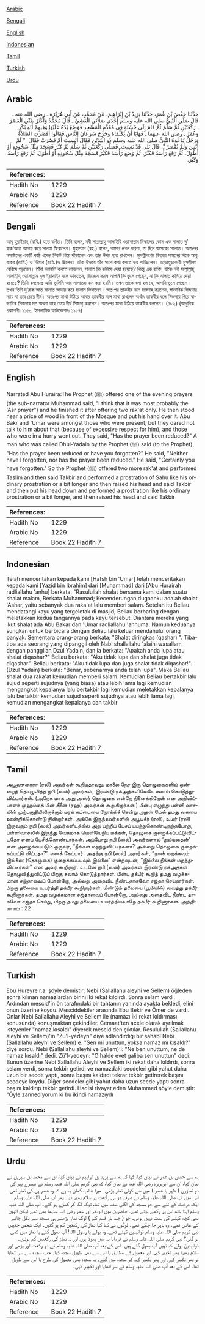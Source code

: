 [Arabic](#arabic)

[Bengali](#bengali)

[English](#english)

[Indonesian](#indonesian)

[Tamil](#tamil)

[Turkish](#turkish)

[Urdu](#urdu)

## Arabic


<div dir="rtl" lang="ar" style={{fontSize:'larger',backgroundColor:'#f8f9fa',padding:20}}>
حَدَّثَنَا حَفْصُ بْنُ عُمَرَ، حَدَّثَنَا يَزِيدُ بْنُ إِبْرَاهِيمَ، عَنْ مُحَمَّدٍ، عَنْ أَبِي هُرَيْرَةَ ـ رضى الله عنه ـ قَالَ صَلَّى النَّبِيُّ صلى الله عليه وسلم إِحْدَى صَلاَتَىِ الْعَشِيِّ ـ قَالَ مُحَمَّدٌ وَأَكْثَرُ ظَنِّي الْعَصْرَ ـ رَكْعَتَيْنِ ثُمَّ سَلَّمَ ثُمَّ قَامَ إِلَى خَشَبَةٍ فِي مُقَدَّمِ الْمَسْجِدِ فَوَضَعَ يَدَهُ عَلَيْهَا وَفِيهِمْ أَبُو بَكْرٍ وَعُمَرُ ـ رضى الله عنهما ـ فَهَابَا أَنْ يُكَلِّمَاهُ وَخَرَجَ سَرَعَانُ النَّاسِ فَقَالُوا أَقَصُرَتِ الصَّلاَةُ وَرَجُلٌ يَدْعُوهُ النَّبِيُّ صلى الله عليه وسلم ذُو الْيَدَيْنِ فَقَالَ أَنَسِيتَ أَمْ قَصُرَتْ فَقَالَ ‏ "‏ لَمْ أَنْسَ وَلَمْ تُقْصَرْ ‏"‏‏.‏ قَالَ بَلَى قَدْ نَسِيتَ‏.‏ فَصَلَّى رَكْعَتَيْنِ ثُمَّ سَلَّمَ ثُمَّ كَبَّرَ فَسَجَدَ مِثْلَ سُجُودِهِ أَوْ أَطْوَلَ، ثُمَّ رَفَعَ رَأْسَهُ فَكَبَّرَ، ثُمَّ وَضَعَ رَأْسَهُ فَكَبَّرَ فَسَجَدَ مِثْلَ سُجُودِهِ أَوْ أَطْوَلَ، ثُمَّ رَفَعَ رَأْسَهُ وَكَبَّرَ‏.‏
</div>
<div style={{backgroundColor:'#f8f9fa',padding:20, marginBottom: 10}}><table> <thead> <tr> <th>References:</th> <th></th> </tr> </thead> <tbody><tr><td>Hadith No</td><td>1229</td></tr><tr><td>Arabic No</td><td>1229</td></tr><tr><td>Reference</td><td>Book 22 Hadith 7</td></tr></tbody></table></div>

## Bengali


<div dir="ltr" lang="bn" style={{fontSize:'larger',backgroundColor:'#f8f9fa',padding:20}}>
আবূ হুরাইরাহ্ (রাযি.) হতে বর্ণিত। তিনি বলেন, নবী সাল্লাল্লাহু আলাইহি ওয়াসাল্লাম বিকালের কোন এক সালাত দু’ রাক‘আত আদায় করে সালাম ফিরালেন। মুহাম্মাদ (রহ.) বলেন, আমার প্রবল ধারণা, তা ছিল আসরের সালাত। অতঃপর মসজিদের একটি কাষ্ঠ খন্ডের নিকট গিয়ে দাঁড়ালেন এবং তার উপর হাত রাখলেন। মুসল্লীগণের ভিতরে সামনের দিকে আবূ বাকর (রাযি.) ও ‘উমার (রাযি.)ও ছিলেন। তাঁরা উভয়ে তাঁর সাথে কথা বলতে ভয় পাচ্ছিলেন। তাড়াহুড়াকারী মুসল্লীগণ বেরিয়ে পড়লেন। তাঁরা বলাবলি করতে লাগলেন, সালাত কি কমিয়ে দেয়া হয়েছে? কিন্তু এক ব্যক্তি, যাঁকে নবী সাল্লাল্লাহু আলাইহি ওয়াসাল্লাম যূল ইয়াদাইন বলে ডাকতেন, জিজ্ঞেস করল আপনি কি ভুলে গেছেন, না কি সালাত কমিয়ে দেয়া হয়েছে? তিনি বললেনঃ আমি ভুলিনি আর সালাতও কম করা হয়নি। তখন তাকে বলা হল যে, আপনি ভুলে গেছেন। তখন তিনি দু’রাক‘আত সালাত আদায় করে সালাম ফিরালেন। অতঃপর তাকবীর বলে সাজ্দাহ্ করলেন, স্বাভাবিক সিজদার ন্যায় বা তার চেয়ে দীর্ঘ। অতঃপর মাথা উঠিয়ে আবার তাকবীর বলে মাথা রাখলেন অর্থাৎ তাকবীর বলে সিজদা্য় গিয়ে স্বাভাবিক সিজদার মত অথবা তার চেয়ে দীর্ঘ সিজদা্ করলেন। অতঃপর মাথা উঠিয়ে তাকবীর বললেন। (৪৮২) (আধুনিক প্রকাশনীঃ ১১৫০, ইসলামিক ফাউন্ডেশনঃ ১১৫৭)
</div>
<div style={{backgroundColor:'#f8f9fa',padding:20, marginBottom: 10}}><table> <thead> <tr> <th>References:</th> <th></th> </tr> </thead> <tbody><tr><td>Hadith No</td><td>1229</td></tr><tr><td>Arabic No</td><td>1229</td></tr><tr><td>Reference</td><td>Book 22 Hadith 7</td></tr></tbody></table></div>

## English


<div dir="ltr" lang="en" style={{fontSize:'larger',backgroundColor:'#f8f9fa',padding:20}}>
Narrated Abu Huraira:The Prophet (ﷺ) offered one of the evening prayers (the sub-narrator Muhammad said, "I think that it was most probably the 'Asr prayer") and he finished it after offering two rak'at only. He then stood near a price of wood in front of the Mosque and put his hand over it. Abu Bakr and 'Umar were amongst those who were present, but they dared not talk to him about that (because of excessive respect for him), and those who were in a hurry went out. They said, "Has the prayer been reduced?" A man who was called Dhul-Yadain by the Prophet (ﷺ) said (to the Prophet), "Has the prayer been reduced or have you forgotten?" He said, "Neither have I forgotten, nor has the prayer been reduced." He said, "Certainly you have forgotten." So the Prophet (ﷺ) offered two more rak'at and performed Taslim and then said Takbir and performed a prostration of Sahu like his ordinary prostration or a bit longer and then raised his head and said Takbir and then put his head down and performed a prostration like his ordinary prostration or a bit longer, and then raised his head and said Takbir
</div>
<div style={{backgroundColor:'#f8f9fa',padding:20, marginBottom: 10}}><table> <thead> <tr> <th>References:</th> <th></th> </tr> </thead> <tbody><tr><td>Hadith No</td><td>1229</td></tr><tr><td>Arabic No</td><td>1229</td></tr><tr><td>Reference</td><td>Book 22 Hadith 7</td></tr></tbody></table></div>

## Indonesian


<div dir="ltr" lang="id" style={{fontSize:'larger',backgroundColor:'#f8f9fa',padding:20}}>
Telah menceritakan kepada kami [Hafsh bin 'Umar] telah menceritakan kepada kami [Yazid bin Ibrahim] dari [Muhammad] dari [Abu Hurairah radliallahu 'anhu] berkata: "Rasulullah shalat bersama kami dalam suatu shalat malam, Berkata Muhammad; Kecenderungan dugaanku adalah shalat 'Ashar, yaitu sebanyak dua raka'at lalu memberi salam. Setelah itu Beliau mendatangi kayu yang tergeletak di masjid, Beliau berbaring dengan meletakkan kedua tangannya pada kayu tersebut. Diantara mereka yang ikut shalat ada Abu Bakar dan 'Umar radliallahu 'anhuma. Namun keduanya sungkan untuk berbicara dengan Beliau lalu keluar mendahului orang banyak. Sementara orang-orang berkata; "Shalat diringkas (qashar) ". Tiba-tiba ada seorang yang dipanggil oleh Nabi shallallahu 'alaihi wasallam dengan panggilan Dzul Yadain, dan ia berkata: "Apakah anda lupa atau shalat diqashar?" Beliau berkata: "Aku tidak lupa dan shalat juga tidak diqashar". Beliau berkata: "Aku tidak lupa dan juga shalat tidak diqashar!". (Dzul Yadain) berkata: "Benar, sebenarnya anda telah lupa". Maka Beliau shalat dua raka'at kemudian memberi salam. Kemudian Beliau bertakbir lalu sujud seperti sujudnya (yang biasa) atau lebih lama lagi kemudian mengangkat kepalanya lalu bertakbir lagi kemudian meletakkan kepalanya lalu bertakbir kemudian sujud seperti sujudnya atau lebih lama lagi, kemudian mengangkat kepalanya dan takbir
</div>
<div style={{backgroundColor:'#f8f9fa',padding:20, marginBottom: 10}}><table> <thead> <tr> <th>References:</th> <th></th> </tr> </thead> <tbody><tr><td>Hadith No</td><td>1229</td></tr><tr><td>Arabic No</td><td>1229</td></tr><tr><td>Reference</td><td>Book 22 Hadith 7</td></tr></tbody></table></div>

## Tamil


<div dir="ltr" lang="ta" style={{fontSize:'larger',backgroundColor:'#f8f9fa',padding:20}}>
அபூஹுரைரா (ரலி) அவர்கள் கூறியதாவது: மாலை நேர இரு தொழுகைகளில் ஒன்றைத் தொழுவித்த நபி (ஸல்) அவர்கள், இரண்டு ரக்அத்களிலேயே சலாம் கொடுத்துவிட்டார்கள். (அநேக மாக அது அஸ்ர் தொழுகை என்றே நினைக்கிறேன் என அறிவிப்பாளர் முஹம்மத் பின் சீரீன் (ரஹ்) அவர்கள் கூறுகிறார்கள்.) பின்பு எழுந்து பள்ளி வாசலின் முற்பகுதியிலிருக்கும் மரக் கட்டையை நோக்கிச் சென்று அதன் மேல் தமது கையை ஊன்றிக்கொண்டு நின்றார்கள். அங்கே இருந்தவர்களில் அபூபக்ர் (ரலி), உமர் (ரலி) இருவரும் நபி (ஸல்) அவர்களிடத்தில் அது பற்றிப் பேசப் பயந்துகொண்டிருந்தபோது, பள்ளிவாசலில் இருந்து வேகமாக வெளியேறிய மக்கள், தொழுகை குறைக்கப்பட்டுவிட்டதோ எனப் பேசிக்கொண்டார்கள். அப்போது நபி (ஸல்) அவர்களால் ‘துல்யதைன்’ என அழைக்கப்படும் ஒருவர், “நீங்கள் மறந்துவிட்டீர்களா? அல்லது தொழுகை குறைக்கப்பட்டு விட்டதா?” எனக் கேட்டார். அதற்கு நபி (ஸல்) அவர்கள், “நான் மறக்கவும் இல்லை; (தொழுகை) குறைக்கப்படவும் இல்லை” என்றவுடன், “இல்லை நீங்கள் மறந்துவிட்டீர்கள்” என அவர் கூறினார். உடனே நபி (ஸல்) அவர்கள் இரண்டு ரக்அத்கள் தொழுவித்துவிட்டுப் பிறகு சலாம் கொடுத்தார்கள். பின்பு தக்பீர் கூறித் தமது வழக்கமான சஜ்தாவைப் போன்றோ, அல்லது அதைவிட நீண்டதாகவோ சஜ்தா செய்தார்கள். பிறகு தலையை உயர்த்தி தக்பீர் கூறினார்கள். மீண்டும் தலையை (பூமியில்) வைத்து தக்பீர் கூறினார்கள். தமது வழக்கமான சஜ்தாவைப் போன்றோ, அல்லது அதைவிட நீண்ட தாகவோ சஜ்தா செய்து, பிறகு தமது தலையை உயர்த்தியவாறே தக்பீர் கூறினார்கள். அத்தியாயம் : 22
</div>
<div style={{backgroundColor:'#f8f9fa',padding:20, marginBottom: 10}}><table> <thead> <tr> <th>References:</th> <th></th> </tr> </thead> <tbody><tr><td>Hadith No</td><td>1229</td></tr><tr><td>Arabic No</td><td>1229</td></tr><tr><td>Reference</td><td>Book 22 Hadith 7</td></tr></tbody></table></div>

## Turkish


<div dir="ltr" lang="tr" style={{fontSize:'larger',backgroundColor:'#f8f9fa',padding:20}}>
Ebu Hureyre r.a. şöyle demiştir: Nebi (Sallallahu aleyhi ve Sellem) öğleden sonra kılınan namazlardan birini iki rekat kıldırdı. Sonra selam verdi. Ardından mescid'in ön tarafındaki bir tahtanın yanında ayakta bekledi, elini onun üzerine koydu. Mesciddekiler arasında Ebu Bekir ve Ömer de vardı. Onlar Nebi Sallallahu Aleyhi ve Sellem ile (namazı İki rekat kıldırması konusunda) konuşmaktan çekindiler. Cemaat'ten acele olarak ayrılmak isteyenler "namaz kısaldı" diyerek mescid'den çıktılar. Resulullah (Sallallahu aleyhi ve Sellem)'ın "Zü'l-yedeyn" diye adlandırdığı bir sahabî Nebi (Sallallahu aleyhi ve Sellem)'e: "Sen mi unuttun, yoksa namaz mı kısaldı?" diye sordu. Nebi (Sallallahu aleyhi ve Sellem)’i: "Ne ben unuttum, ne de namaz kısaldı" dedi. Zü'l-yedeyn: "O halde evet galiba sen unuttun" dedi. Bunun üzerine Nebi Sallallahu Aleyhi ve Sellem iki rekat daha kıldırdı, sonra selam verdi, sonra tekbir getirdi ve namazdaki secdeleri gibi yahut daha uzun bir secde yaptı, sonra başını kaldırdı tekrar tekbir getirerek başını secdeye koydu. Diğer secdeler gibi yahut daha uzun secde yaptı sonra başını kaldırıp tekbir getirdi. Hadisi rivayet eden Muhammed şöyle demiştir: "Öyle zannediyorum ki bu ikindi namazıydı
</div>
<div style={{backgroundColor:'#f8f9fa',padding:20, marginBottom: 10}}><table> <thead> <tr> <th>References:</th> <th></th> </tr> </thead> <tbody><tr><td>Hadith No</td><td>1229</td></tr><tr><td>Arabic No</td><td>1229</td></tr><tr><td>Reference</td><td>Book 22 Hadith 7</td></tr></tbody></table></div>

## Urdu


<div dir="rtl" lang="ur" style={{fontSize:'larger',backgroundColor:'#f8f9fa',padding:20}}>
ہم سے حفص بن عمر نے بیان کیا، کہا کہ ہم سے یزید بن ابراہیم نے بیان کیا، ان سے محمد بن سیرین نے بیان کیا، ان سے ابوہریرہ رضی اللہ عنہ نے بیان کیا، کہ نبی کریم صلی اللہ علیہ وسلم نے تیسرے پہر کی دو نمازوں ( ظہر یا عصر ) میں سے کوئی نماز پڑھی۔ میرا غالب گمان یہ ہے کہ وہ عصر ہی کی نماز تھی۔ اس میں آپ صلی اللہ علیہ وسلم نے صرف دو ہی رکعت پر سلام پھیر دیا۔ پھر آپ صلی اللہ علیہ وسلم ایک درخت کے تنے سے جو مسجد کی اگلی صف میں تھا، ٹیک لگا کر کھڑے ہو گئے۔ آپ صلی اللہ علیہ وسلم اپنا ہاتھ اس پر رکھے ہوئے تھے۔ حاضرین میں ابوبکر اور عمر رضی اللہ عنہما بھی تھے لیکن انہیں بھی کچھ کہنے کی ہمت نہیں ہوئی۔ جو ( جلد باز قسم کے ) لوگ نماز پڑھتے ہی مسجد سے نکل جانے کے عادی تھے۔ وہ باہر جا چکے تھے۔ لوگوں نے کہا کیا نماز کی رکعتیں کم ہو گئیں۔ ایک شخص جنہیں نبی کریم صلی اللہ علیہ وسلم ذوالیدین کہتے تھے۔ وہ بولے یا رسول اللہ! آپ بھول گئے یا نماز میں کمی ہو گئی؟ نبی کریم صلی اللہ علیہ وسلم نے فرمایا نہ میں بھولا ہوں اور نہ نماز کی رکعتیں کم ہوئیں۔ ذوالیدین بولے کہ نہیں آپ بھول گئے ہیں۔ اس کے بعد آپ صلی اللہ علیہ وسلم نے دو رکعت اور پڑھی اور سلام پھیرا پھر تکبیر کہی اور معمول کے مطابق یا اس سے بھی طویل سجدہ کیا۔ جب سجدہ سے سر اٹھایا تو پھر تکبیر کہی اور پھر تکبیر کہہ کر سجدہ میں گئے۔ یہ سجدہ بھی معمول کی طرح یا اس سے طویل تھا۔ اس کے بعد آپ صلی اللہ علیہ وسلم نے سر اٹھایا اور تکبیر کہی۔
</div>
<div style={{backgroundColor:'#f8f9fa',padding:20, marginBottom: 10}}><table> <thead> <tr> <th>References:</th> <th></th> </tr> </thead> <tbody><tr><td>Hadith No</td><td>1229</td></tr><tr><td>Arabic No</td><td>1229</td></tr><tr><td>Reference</td><td>Book 22 Hadith 7</td></tr></tbody></table></div>